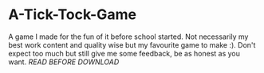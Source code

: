 # A-Tick-Tock-Game
A game I made for the fun of it before school started. Not necessarily my best work content and quality wise but my favourite game to make :). Don't expect too much but still give me some feedback, be as honest as you want.
*READ BEFORE DOWNLOAD*
